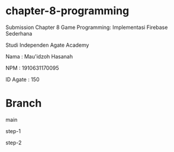 # chapter-8-programming
Submission Chapter 8 Game Programming: Implementasi Firebase Sederhana

Studi Independen Agate Academy

Nama : Mau'idzoh Hasanah

NPM : 1910631170095

ID Agate : 150

# Branch
main

step-1

step-2
